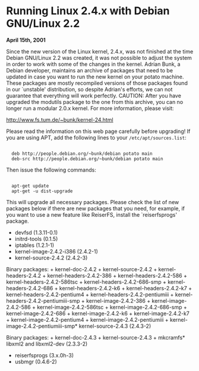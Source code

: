 
Running Linux 2.4.x with Debian GNU/Linux 2.2
=============================================


**April 15th, 2001**


Since the new version of the Linux kernel, 2.4.x, was not finished at
the time Debian GNU/Linux 2.2 was created, it was not possible to
adjust the system in order to work with some of the changes in the
kernel.
Adrian Bunk, a Debian developer, maintains an archive of packages that
need to be updated in case you want to run the new kernel on your
potato machine.
These packages are mostly recompiled versions of those packages found
in our `unstable' distribution, so despite Adrian's efforts, we can
not guarantee that everything will work perfectly.
CAUTION: After you have upgraded the modutils package to the one from
this archive, you can no longer run a modular 2.0.x kernel.
For more information, please visit:

<http://www.fs.tum.de/~bunk/kernel-24.html>

Please read the information on this web page carefully before upgrading!
If you are using APT, add the following lines to your
`/etc/apt/sources.list`:

```

  deb http://people.debian.org/~bunk/debian potato main
  deb-src http://people.debian.org/~bunk/debian potato main

```

Then issue the following commands:

```

  apt-get update
  apt-get -u dist-upgrade

```

This will upgrade all necessary packages.
Please check the list of new packages below if there are new packages
that you need, for example, if you want to use a new feature like ReiserFS,
install the `reiserfsprogs' package.
* devfsd (1.3.11-0.1)
 * initrd-tools (0.1.5)
 * iptables (1.2.1-1)
 * kernel-image-2.4.2-i386 (2.4.2-1)
 * kernel-source-2.4.2 (2.4.2-3)  

 Binary packages:
	+ kernel-doc-2.4.2
	 + kernel-source-2.4.2
	 + kernel-headers-2.4.2
	 + kernel-headers-2.4.2-386
	 + kernel-headers-2.4.2-586
	 + kernel-headers-2.4.2-586tsc
	 + kernel-headers-2.4.2-686-smp
	 + kernel-headers-2.4.2-686
	 + kernel-headers-2.4.2-k6
	 + kernel-headers-2.4.2-k7
	 + kernel-headers-2.4.2-pentium4
	 + kernel-headers-2.4.2-pentiumiii
	 + kernel-headers-2.4.2-pentiumiii-smp
	 + kernel-image-2.4.2-386
	 + kernel-image-2.4.2-586
	 + kernel-image-2.4.2-586tsc
	 + kernel-image-2.4.2-686-smp
	 + kernel-image-2.4.2-686
	 + kernel-image-2.4.2-k6
	 + kernel-image-2.4.2-k7
	 + kernel-image-2.4.2-pentium4
	 + kernel-image-2.4.2-pentiumiii
	 + kernel-image-2.4.2-pentiumiii-smp* kernel-source-2.4.3 (2.4.3-2)  

 Binary packages:
	+ kernel-doc-2.4.3
	 + kernel-source-2.4.3
	 + mkcramfs* libxml2 and libxml2-dev (2.3.3-2)
 * reiserfsprogs (3.x.0h-3)
 * usbmgr (0.4.6-2)























